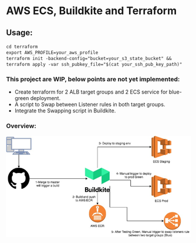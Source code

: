 # AWS ECS, Buildkite and Terraform 

## Usage:

```
cd terraform
export AWS_PROFILE=your_aws_profile
terraform init -backend-config="bucket=your_s3_state_bucket" && terraform apply -var ssh_pubkey_file="$(cat your_ssh_pub_key_path)"
```

### This project are WIP, below points are not yet implemented:

- Create terraform for 2 ALB target groups and 2 ECS service for blue-green deployment.
- A script to Swap between Listener rules in both target groups.
- Integrate the Swapping script in Buildkite.


### Overview:
![ECS Deployment](img/ECS_blue_green.jpg)
